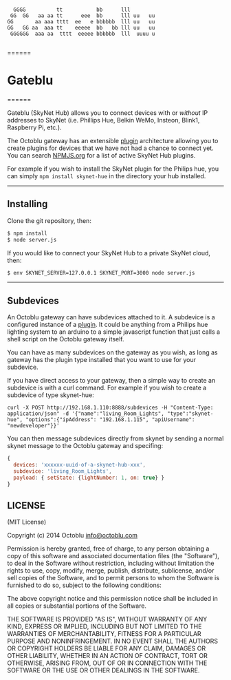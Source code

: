```

  GGGG          tt           bb      lll         
 GG  GG   aa aa tt      eee  bb      lll uu   uu 
GG       aa aaa tttt  ee   e bbbbbb  lll uu   uu 
GG   GG aa  aaa tt    eeeee  bb   bb lll uu   uu 
 GGGGGG  aaa aa  tttt  eeeee bbbbbb  lll  uuuu u 
                                                                                               
```
======

# Gateblu

======

Gateblu (SkyNet Hub) allows you to connect devices with or *without* IP addresses to SkyNet (i.e. Phillips Hue, Belkin WeMo, Insteon, Blink1, Raspberry Pi, etc.).

The Octoblu gateway has an extensible [plugin](./plugins.md) architecture allowing you to create plugins for devices that we have not had a chance to connect yet.  You can search [NPMJS.org](https://www.npmjs.org/search?q=skynet-plugin) for a list of active SkyNet Hub plugins.

For example if you wish to install the SkyNet plugin for the Philips hue, you can simply `npm install skynet-hue` in the directory your hub installed.

--------------------


## Installing

Clone the git repository, then:

```bash
$ npm install
$ node server.js
```

If you would like to connect your SkyNet Hub to a private SkyNet cloud, then:

```bash
$ env SKYNET_SERVER=127.0.0.1 SKYNET_PORT=3000 node server.js
```

--------------------


## Subdevices

An Octoblu gateway can have subdevices attached to it.  A subdevice is a configured instance of a [plugin](./plugins.md).  It could be anything from a Philips hue lighting system to an arduino to a simple javascript function that just calls a shell script on the Octoblu gateway itself.  

You can have as many subdevices on the gateway as you wish, as long as gateway has the plugin type installed that you want to use for your subdevice.


If you have direct access to your gateway, then a simple way to create an subdevice is with a curl command.  For example if you wish to create a subdevice of type skynet-hue:

```
curl -X POST http://192.168.1.110:8888/subdevices -H "Content-Type: application/json" -d '{"name":"living_Room_Lights", "type":"skynet-hue", "options":{"ipAddress": "192.168.1.115", "apiUsername": "newdeveloper"}}'
```

You can then message subdevices directly from skynet by sending a normal skynet message to the Octoblu gateway and specifing:

```javascript
{
  devices: 'xxxxxx-uuid-of-a-skynet-hub-xxx',
  subdevice: 'living_Room_Lights',
  payload: { setState: {lightNumber: 1, on: true} }
}
```


LICENSE
-------

(MIT License)

Copyright (c) 2014 Octoblu <info@octoblu.com>

Permission is hereby granted, free of charge, to any person obtaining
a copy of this software and associated documentation files (the
"Software"), to deal in the Software without restriction, including
without limitation the rights to use, copy, modify, merge, publish,
distribute, sublicense, and/or sell copies of the Software, and to
permit persons to whom the Software is furnished to do so, subject to
the following conditions:

The above copyright notice and this permission notice shall be
included in all copies or substantial portions of the Software.

THE SOFTWARE IS PROVIDED "AS IS", WITHOUT WARRANTY OF ANY KIND,
EXPRESS OR IMPLIED, INCLUDING BUT NOT LIMITED TO THE WARRANTIES OF
MERCHANTABILITY, FITNESS FOR A PARTICULAR PURPOSE AND
NONINFRINGEMENT. IN NO EVENT SHALL THE AUTHORS OR COPYRIGHT HOLDERS BE
LIABLE FOR ANY CLAIM, DAMAGES OR OTHER LIABILITY, WHETHER IN AN ACTION
OF CONTRACT, TORT OR OTHERWISE, ARISING FROM, OUT OF OR IN CONNECTION
WITH THE SOFTWARE OR THE USE OR OTHER DEALINGS IN THE SOFTWARE.
